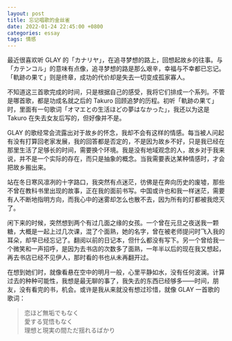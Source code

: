 ```yaml
---
layout: post
title: 忘记唱歌的金丝雀
date: 2022-01-24 22:45:00 +0800
categories: essay
tags: 情感
---
```


最近很喜欢听 GLAY 的「カナリヤ」，在追寻梦想的路上，回想起故乡的往事。与 「カテンコル」的意味有点像，追寻梦想的路是那么艰辛，幸福与不幸都已忘记。「軌跡の果て」则是终章，成功的代价却是失去一切变成孤家寡人。

不知道这三首歌完成的时间，只是根据自己的感受，我将它们排成一个系列。不管是哪首歌，都是功成名就之后的 Takuro 回顾追梦的历程。初听「軌跡の果て」时，里面有一句歌词「オマエとの生活ほどの夢はなかった」，我还以为这是 Takuro 在失去女友后写的，但好像并不是。

GLAY 的歌经常会流露出对于故乡的怀念，我却不会有这样的情感。每当被人问起有没有打算回老家发展，我的回答都是否定的，不是因为故乡不好，只是我已经在那里生活了足够长的时间，需要换个环境。我是没有地域观念的人，故乡对于我来说，并不是一个实际的存在，而只是抽象的概念。当我需要表达某种情感时，才会把故乡搬出来。

站在冬日寒风凛冽的十字路口，我突然有点迷茫，彷佛是在奔向历史的废墟，那些不曾在教科书里出现的故事，正在我的面前书写。中国或许也和我一样迷茫，需要有人不断地指明方向，而我心中的迷雾却怎么也散不去，因为所有的灯都被我熄灭了。

闲下来的时候，突然想到两个有过几面之缘的女孩。一个曾在元旦之夜送我一颗糖，大概是一起上过几次课，混了个面熟，她的名字，曾在被老师提问时飞入我的耳朵，却早已经忘记了。翻阅以前的日记本，但什么都没有写下。另一个曾给我一个微笑和一声招呼，是因为去书店的次数多了面熟，一年半以后的现在我又想起，再去书店已经不见伊人，那时看的书也从未再翻开过。

在想到她们时，就像看悬在空中的明月一般，心里平静如水，没有任何波澜。计算过去的种种可能性，我想是最无聊的事了，我失去的东西已经够多——时间，朋友，没有看完的书，机会。或许是我从来就没有想过珍惜，就像 GLAY 一首歌的歌词：

> 恋ほど無垢でもなく  
愛する覚悟もなく  
理想と現実の間ただ揺れるばかり